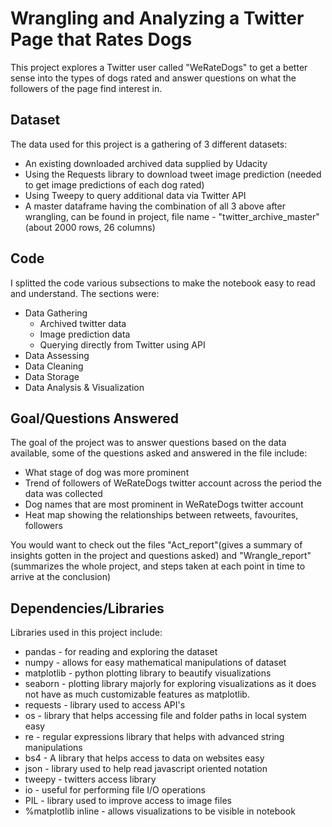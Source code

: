 # Wrangling and Analyzing a Twitter Page that Rates Dogs

This project explores a Twitter user called "WeRateDogs" to get a better sense into the types of dogs rated and answer questions on what the followers of the page find interest in. 

## Dataset

The data used for this project is a gathering of 3 different datasets:
- An existing downloaded archived data supplied by Udacity
- Using the Requests library to download tweet image prediction (needed to get image predictions of each dog rated)
- Using Tweepy to query additional data via Twitter API
- A master dataframe having the combination of all 3 above after wrangling, can be found in project, file name - "twitter_archive_master" (about 2000 rows, 26 columns)

## Code

I splitted the code various subsections to make the notebook easy to read and understand. The sections were:

- Data Gathering
  - Archived twitter data
  - Image prediction data
  - Querying directly from Twitter using API
- Data Assessing
- Data Cleaning
- Data Storage
- Data Analysis & Visualization

## Goal/Questions Answered

The goal of the project was to answer questions based on the data available, some of the questions asked and answered in the file include:

- What stage of dog was more prominent
- Trend of followers of WeRateDogs twitter account across the period the data was collected
- Dog names that are most prominent in WeRateDogs twitter account
- Heat map showing the relationships between retweets, favourites, followers

You would want to check out the files "Act_report"(gives a summary of insights gotten in the project and questions asked) and "Wrangle_report"(summarizes the whole project, and steps taken at each point in time to arrive at the conclusion)

## Dependencies/Libraries

Libraries used in this project include:

- pandas - for reading and exploring the dataset 
- numpy - allows for easy mathematical manipulations of dataset
- matplotlib - python plotting library to beautify visualizations
- seaborn - plotting library majorly for exploring visualizations as it does not have as much customizable features as matplotlib.
- requests - library used to access API's
- os - library that helps accessing file and folder paths in local system easy
- re - regular expressions library that helps with advanced string manipulations
- bs4 - A library that helps access to data on websites easy
- json - library used to help read javascript oriented notation
- tweepy - twitters access library
- io - useful for performing file I/O operations
- PIL - library used to improve access to image files  
- %matplotlib inline - allows visualizations to be visible in notebook

